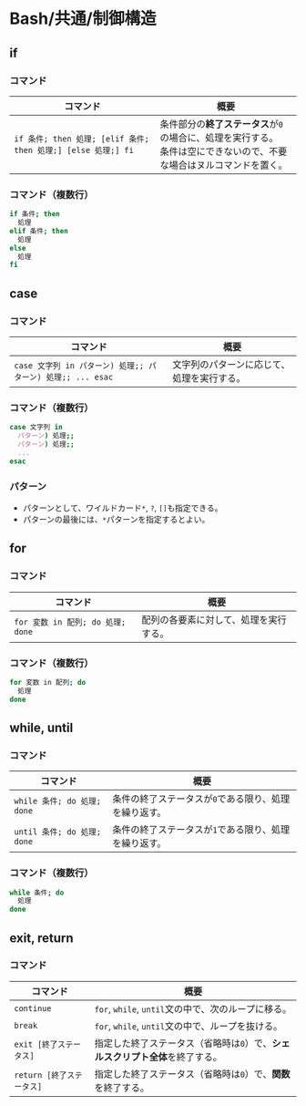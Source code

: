 # Bash/共通/制御構造

## if

### コマンド

| コマンド                                                     | 概要                                                         |
| ------------------------------------------------------------ | ------------------------------------------------------------ |
| `if 条件; then 処理; [elif 条件; then 処理;] [else 処理;] fi` | 条件部分の**終了ステータス**が`0`の場合に、処理を実行する。<br />条件は空にできないので、不要な場合はヌルコマンドを置く。 |

### コマンド（複数行）

```bash
if 条件; then 
  処理
elif 条件; then
  処理
else
  処理
fi
```

## case

### コマンド

| コマンド                                                    | 概要                                       |
| ----------------------------------------------------------- | ------------------------------------------ |
| `case 文字列 in パターン) 処理;; パターン) 処理;; ... esac` | 文字列のパターンに応じて、処理を実行する。 |

### コマンド（複数行）

```bash
case 文字列 in
  パターン) 処理;;
  パターン) 処理;;
  ...
esac
```

### パターン

- パターンとして、ワイルドカード`*`, `?`, `[]`も指定できる。
- パターンの最後には、`*`パターンを指定するとよい。

## for

### コマンド

| コマンド                          | 概要                                   |
| --------------------------------- | -------------------------------------- |
| `for 変数 in 配列; do 処理; done` | 配列の各要素に対して、処理を実行する。 |

### コマンド（複数行）

```bash
for 変数 in 配列; do 
  処理
done
```

## while, until

### コマンド

| コマンド                    | 概要                                                  |
| --------------------------- | ----------------------------------------------------- |
| `while 条件; do 処理; done` | 条件の終了ステータスが`0`である限り、処理を繰り返す。 |
| `until 条件; do 処理; done` | 条件の終了ステータスが`1`である限り、処理を繰り返す。 |

### コマンド（複数行）

```bash
while 条件; do 
  処理
done
```

## exit, return

### コマンド

| コマンド                  | 概要                                                         |
| ------------------------- | ------------------------------------------------------------ |
| `continue`                | `for`, `while`, `until`文の中で、次のループに移る。          |
| `break`                   | `for`, `while`, `until`文の中で、ループを抜ける。            |
| `exit [終了ステータス]`   | 指定した終了ステータス（省略時は`0`）で、**シェルスクリプト全体**を終了する。 |
| `return [終了ステータス]` | 指定した終了ステータス（省略時は`0`）で、**関数**を終了する。 |
